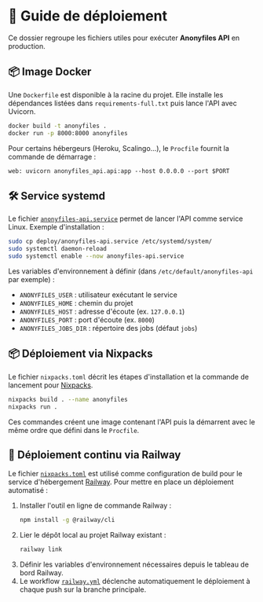 # 🚀 Guide de déploiement

Ce dossier regroupe les fichiers utiles pour exécuter **Anonyfiles API** en production.

## 📦 Image Docker

Une `Dockerfile` est disponible à la racine du projet. Elle installe les dépendances listées dans `requirements-full.txt` puis lance l'API avec Uvicorn.

```bash
docker build -t anonyfiles .
docker run -p 8000:8000 anonyfiles
```

Pour certains hébergeurs (Heroku, Scalingo...), le `Procfile` fournit la commande de démarrage :

```procfile
web: uvicorn anonyfiles_api.api:app --host 0.0.0.0 --port $PORT
```

## 🛠️ Service systemd

Le fichier [`anonyfiles-api.service`](anonyfiles-api.service) permet de lancer l'API comme service Linux. Exemple d'installation :

```bash
sudo cp deploy/anonyfiles-api.service /etc/systemd/system/
sudo systemctl daemon-reload
sudo systemctl enable --now anonyfiles-api.service
```

Les variables d'environnement à définir (dans `/etc/default/anonyfiles-api` par exemple) :

- `ANONYFILES_USER` : utilisateur exécutant le service
- `ANONYFILES_HOME` : chemin du projet
- `ANONYFILES_HOST` : adresse d'écoute (ex. `127.0.0.1`)
- `ANONYFILES_PORT` : port d'écoute (ex. `8000`)
- `ANONYFILES_JOBS_DIR` : répertoire des jobs (défaut `jobs`)

## 📦 Déploiement via Nixpacks

Le fichier `nixpacks.toml` décrit les étapes d'installation et la commande de lancement pour [Nixpacks](https://nixpacks.com/).

```bash
nixpacks build . --name anonyfiles
nixpacks run .
```

Ces commandes créent une image contenant l'API puis la démarrent avec le même ordre que défini dans le `Procfile`.

## 🚄 Déploiement continu via Railway

Le fichier [`nixpacks.toml`](../nixpacks.toml) est utilisé comme configuration de build
pour le service d'hébergement [Railway](https://railway.app/).
Pour mettre en place un déploiement automatisé :

1. Installer l'outil en ligne de commande Railway :
   ```bash
   npm install -g @railway/cli
   ```
2. Lier le dépôt local au projet Railway existant :
   ```bash
   railway link
   ```
3. Définir les variables d'environnement nécessaires depuis le tableau de bord Railway.
4. Le workflow [`railway.yml`](../.github/workflows/railway.yml) déclenche automatiquement le déploiement à chaque push sur la branche principale.


